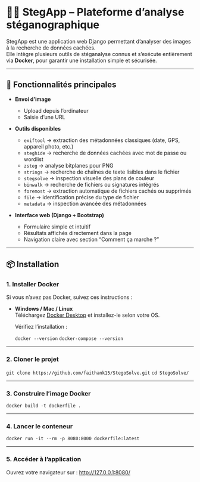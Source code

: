 # 🕵️‍♂️ StegApp – Plateforme d’analyse stéganographique

StegApp est une application web Django permettant d’analyser des images à la recherche de données cachées.  
Elle intègre plusieurs outils de stéganalyse connus et s’exécute entièrement via **Docker**, pour garantir une installation simple et sécurisée.

---

## 🚀 Fonctionnalités principales

- **Envoi d’image**
  - Upload depuis l’ordinateur
  - Saisie d’une URL

- **Outils disponibles**
  - `exiftool` → extraction des métadonnées classiques (date, GPS, appareil photo, etc.)
  - `steghide` → recherche de données cachées avec mot de passe ou wordlist
  - `zsteg` → analyse bitplanes pour PNG
  - `strings` → recherche de chaînes de texte lisibles dans le fichier
  - `stegsolve` → inspection visuelle des plans de couleur
  - `binwalk` → recherche de fichiers ou signatures intégrés
  - `foremost` → extraction automatique de fichiers cachés ou supprimés
  - `file` → identification précise du type de fichier
  - `metadata` → inspection avancée des métadonnées

- **Interface web (Django + Bootstrap)**
  - Formulaire simple et intuitif
  - Résultats affichés directement dans la page
  - Navigation claire avec section “Comment ça marche ?”

---

## 📦 Installation

### 1. Installer Docker

Si vous n’avez pas Docker, suivez ces instructions :

- **Windows / Mac / Linux**  
  Téléchargez [Docker Desktop](https://docs.docker.com/get-started/get-docker) et installez-le selon votre OS.

  Vérifiez l’installation :

  `docker --version`
  `docker-compose --version`

---

### 2. Cloner le projet

`git clone https://github.com/faithank15/StegoSolve.git`
`cd StegoSolve/`

---

### 3. Construire l’image Docker

`docker build -t dockerfile .`

---

### 4. Lancer le conteneur

`docker run -it --rm -p 8080:8000 dockerfile:latest`

---

### 5. Accéder à l’application

Ouvrez votre navigateur sur : http://127.0.0.1:8080/

